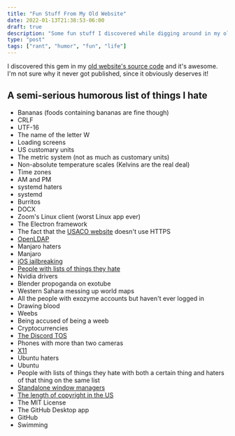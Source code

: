 ```yaml
---
title: "Fun Stuff From My Old Website"
date: 2022-01-13T21:38:53-06:00
draft: true
description: "Some fun stuff I discovered while digging around in my old website's source code"
type: "post"
tags: ["rant", "humor", "fun", "life"]
---
```



I discovered this gem in my [old website's source code](https://git.exozy.me/Ta180m/website/src/commit/d509629df6ab9aea7eb50158dcb765d33291bcfe/fun/hate/index.html) and it's awesome. I'm not sure why it never got published, since it obviously deserves it!

## A semi-serious humorous list of things I hate

- Bananas (foods containing bananas are fine though)
- CRLF
- UTF-16
- The name of the letter W
- Loading screens
- US customary units
- The metric system (not as much as customary units)
- Non-absolute temperature scales (Kelvins are the real deal)
- Time zones
- AM and PM
- systemd haters
- systemd
- Burritos
- DOCX
- Zoom's Linux client (worst Linux app ever)
- The Electron framework
- The fact that the [USACO website](http://www.usaco.org/) doesn't use HTTPS
- [OpenLDAP](https://exozy.me/blog/ldap-hell/)
- Manjaro haters
- Manjaro
- [iOS jailbreaking](/posts/ios-jailbreaking/)
- [People with lists of things they hate](/posts/fun-stuff-from-my-old-website)
- Nvidia drivers
- Blender propoganda on exotube
- Western Sahara messing up world maps
- All the people with exozyme accounts but haven't ever logged in
- Drawing blood
- Weebs
- Being accused of being a weeb
- Cryptocurrencies
- [The Discord TOS](https://exozy.me/blog/dont-use-discord/)
- Phones with more than two cameras
- [X11](https://xkcd.com/963/)
- Ubuntu haters
- Ubuntu
- People with lists of things they hate with both a certain thing and haters of that thing on the same list
- [Standalone window managers](/posts/anti-window-manager/)
- [The length of copyright in the US](https://xkcd.com/14/)
- The MIT License
- The GitHub Desktop app
- GitHub
- Swimming
